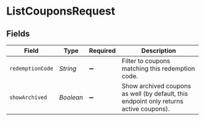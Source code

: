 # ListCouponsRequest


## Fields

| Field                                                                                  | Type                                                                                   | Required                                                                               | Description                                                                            |
| -------------------------------------------------------------------------------------- | -------------------------------------------------------------------------------------- | -------------------------------------------------------------------------------------- | -------------------------------------------------------------------------------------- |
| `redemptionCode`                                                                       | *String*                                                                               | :heavy_minus_sign:                                                                     | Filter to coupons matching this redemption code.                                       |
| `showArchived`                                                                         | *Boolean*                                                                              | :heavy_minus_sign:                                                                     | Show archived coupons as well (by default, this endpoint only returns active coupons). |